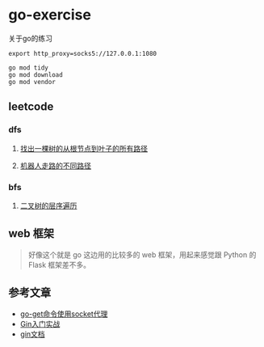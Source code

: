 # go-exercise
关于go的练习

```shell script
export http_proxy=socks5://127.0.0.1:1080
```

```shell script
go mod tidy
go mod download
go mod vendor
```

## leetcode

### dfs

1. [找出一棵树的从根节点到叶子的所有路径](leetcode/dfs/btreepaths/main.go)

2. [机器人走路的不同路径](leetcode/dfs/uniquepath1/main.go)

### bfs

1. [二叉树的层序遍历](leetcode/bfs/lot/main.go)

## web 框架

> 好像这个就是 go 这边用的比较多的 web 框架，用起来感觉跟 Python 的 Flask 框架差不多。

## 参考文章

- [go-get命令使用socket代理](http://www.hi-roy.com/2018/10/12/go-get%E5%91%BD%E4%BB%A4%E4%BD%BF%E7%94%A8socket%E4%BB%A3%E7%90%86/)
- [Gin入门实战](https://www.imooc.com/learn/1175)
- [gin文档](https://gin-gonic.com/zh-cn/docs/)